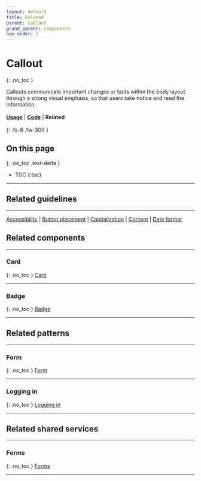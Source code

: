 ```yaml
---
layout: default
title: Related
parent: Callout
grand_parent: Components
nav_order: 3
---
```



# Callout
{: .no_toc }

Callouts communicate important changes or facts within the body layout through a strong visual emphasis, so that users take notice and read the information.
<br><br>
[**Usage**](https://twjeffery.github.io/DIO-test-2/docs/ui-components/callout-usage/) | [**Code**](https://twjeffery.github.io/DIO-test-2/docs/ui-components/callout-code/) | **Related**
<br><br>
{: .fs-6 .fw-300 }


## On this page
{: .no_toc .text-delta }

- TOC
{:toc}

---

## Related guidelines
---
[Accessibility]() | [Button placement]() | [Capitalization]() | [Content]() | [Date format]()
<br>

## Related components
---

### Card
{: .no_toc }
[Card]()

---

### Badge
{: .no_toc }
[Badge]()


---


## Related patterns
---

### Form
{: .no_toc }
[Form]()

---

### Logging in
{: .no_toc }
[Logging in]()

---

## Related shared services
---

### Forms
{: .no_toc }
[Forms]()

---
